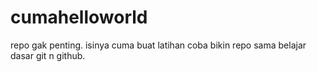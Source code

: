 # cumahelloworld
repo gak penting. isinya cuma buat latihan coba bikin repo sama belajar dasar git n github.
